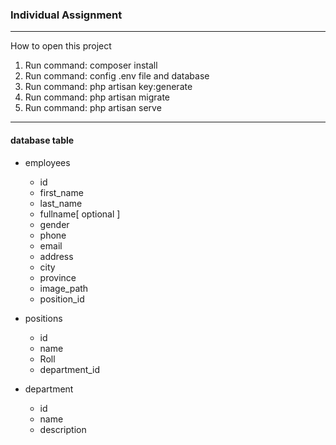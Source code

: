 <h3>Individual Assignment</h3>
<hr>

How to open this project 
1. Run command: composer install
2. Run command: config .env file and database 
3. Run command: php artisan key:generate
4. Run command: php artisan migrate 
5. Run command: php artisan serve 

<hr>
<h4>database table</h4>

+ employees
	- id
	- first_name
	- last_name
	- fullname[ optional ]
	- gender
	- phone
	- email
	- address
	- city
	- province
	- image_path
	- position_id

+ positions
	- id
	- name
	- Roll
	- department_id
+ department
	- id
	- name 
	- description